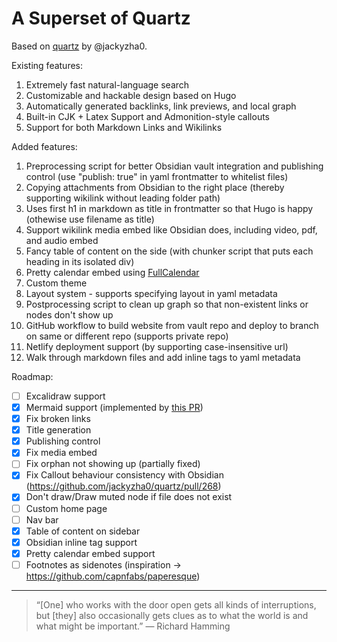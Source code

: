 # A Superset of Quartz

Based on [quartz](https://github.com/jackyzha0/quartz) by @jackyzha0. 

Existing features:

1. Extremely fast natural-language search
2. Customizable and hackable design based on Hugo
3. Automatically generated backlinks, link previews, and local graph
4. Built-in CJK + Latex Support and Admonition-style callouts
5. Support for both Markdown Links and Wikilinks

Added features:

1. Preprocessing script for better Obsidian vault integration and publishing control (use "publish: true" in yaml frontmatter to whitelist files)
2. Copying attachments from Obsidian to the right place (thereby supporting wikilink without leading folder path)
3. Uses first h1 in markdown as title in frontmatter so that Hugo is happy (othewise use filename as title)
4. Support wikilink media embed like Obsidian does, including video, pdf, and audio embed
5. Fancy table of content on the side (with chunker script that puts each heading in its isolated div)
6. Pretty calendar embed using [FullCalendar](https://fullcalendar.io/)
7. Custom theme
8. Layout system - supports specifying layout in yaml metadata
9. Postprocessing script to clean up graph so that non-existent links or nodes don't show up
10. GitHub workflow to build website from vault repo and deploy to branch on same or different repo (supports private repo)
11. Netlify deployment support (by supporting case-insensitive url)
12. Walk through markdown files and add inline tags to yaml metadata

Roadmap:

- [ ] Excalidraw support
- [x] Mermaid support (implemented by [this PR](https://github.com/jackyzha0/quartz/pull/244))
- [x] Fix broken links
- [x] Title generation
- [x] Publishing control
- [x] Fix media embed
- [ ] Fix orphan not showing up (partially fixed)
- [x] Fix Callout behaviour consistency with Obsidian (https://github.com/jackyzha0/quartz/pull/268)
- [x] Don't draw/Draw muted node if file does not exist
- [ ] Custom home page
- [ ] Nav bar
- [x] Table of content on sidebar
- [x] Obsidian inline tag support
- [x] Pretty calendar embed support
- [ ] Footnotes as sidenotes (inspiration -> https://github.com/capnfabs/paperesque)

---

> “[One] who works with the door open gets all kinds of interruptions, but [they] also occasionally gets clues as to what the world is and what might be important.” — Richard Hamming